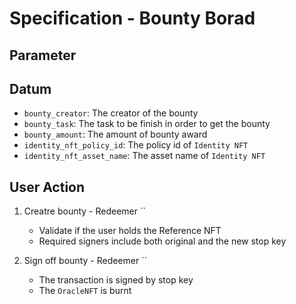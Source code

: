 # Specification - Bounty Borad

## Parameter

## Datum

- `bounty_creator`: The creator of the bounty
- `bounty_task`: The task to be finish in order to get the bounty
- `bounty_amount`: The amount of bounty award
- `identity_nft_policy_id`: The policy id of `Identity NFT`
- `identity_nft_asset_name`: The asset name of `Identity NFT`


## User Action

1. Creatre bounty - Redeemer ``

   - Validate if the user holds the Reference NFT
   - Required signers include both original and the new stop key

2. Sign off bounty - Redeemer ``

   - The transaction is signed by stop key
   - The `OracleNFT` is burnt
